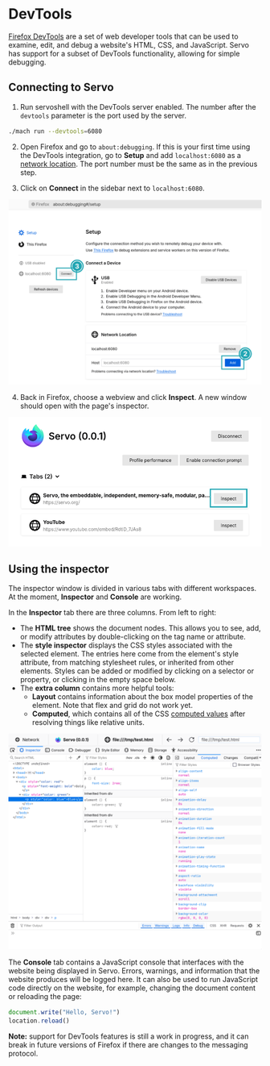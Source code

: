 # DevTools

[Firefox DevTools](https://firefox-source-docs.mozilla.org/devtools-user) are a set of web developer tools that can be used to examine, edit, and debug a website's HTML, CSS, and JavaScript.
Servo has support for a subset of DevTools functionality, allowing for simple debugging.

## Connecting to Servo

1. Run servoshell with the DevTools server enabled.
   The number after the `devtools` parameter is the port used by the server.

```sh
./mach run --devtools=6080
```

2. Open Firefox and go to `about:debugging`.
   If this is your first time using the DevTools integration, go to **Setup** and add `localhost:6080` as a [network location](https://firefox-source-docs.mozilla.org/devtools-user/about_colon_debugging/index.html#connecting-over-the-network).
   The port number must be the same as in the previous step.

3. Click on **Connect** in the sidebar next to `localhost:6080`.

![Setting up the port in Firefox](../images/devtools-firefox-setup.png)

4. Back in Firefox, choose a webview and click **Inspect**.
   A new window should open with the page's inspector.

![Inspect a tab](../images/devtools-inspect-tab.png)

## Using the inspector

The inspector window is divided in various tabs with different workspaces.
At the moment, **Inspector** and **Console** are working.

In the **Inspector** tab there are three columns.
From left to right:

- The **HTML tree** shows the document nodes.
  This allows you to see, add, or modify attributes by double-clicking on the tag name or attribute.
- The **style inspector** displays the CSS styles associated with the selected element.
  The entries here come from the element's style attribute, from matching stylesheet rules, or inherited from other elements.
  Styles can be added or modified by clicking on a selector or property, or clicking in the empty space below.
- The **extra column** contains more helpful tools:
  - **Layout** contains information about the box model properties of the element.
    Note that flex and grid do not work yet.
  - **Computed**, which contains all of the CSS [computed values](https://drafts.csswg.org/css-cascade/#computed) after resolving things like relative units.

![Inspector](../images/devtools-inspector.png)

The **Console** tab contains a JavaScript console that interfaces with the website being displayed in Servo.
Errors, warnings, and information that the website produces will be logged here.
It can also be used to run JavaScript code directly on the website, for example, changing the document content or reloading the page:

```js
document.write("Hello, Servo!")
location.reload()
```

<div class="warning">

**Note:** support for DevTools features is still a work in progress, and it can break in future versions of Firefox if there are changes to the messaging protocol.
</div>
